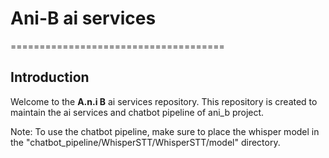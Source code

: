 # Ani-B ai services
=====================================

**Introduction**
---------------

Welcome to the **A.n.i B** ai services repository.
This repository is created to maintain the ai services and chatbot pipeline of ani_b project.

Note: To use the chatbot pipeline, make sure to place the whisper model in the "chatbot_pipeline/WhisperSTT/WhisperSTT/model" directory.

